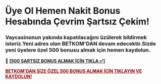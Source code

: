 # Üye Ol Hemen Nakit Bonus Hesabında Çevrim Şartsız Çekim!
<h3>Vaycasinonun yakında kapatılacağını üzülerek bildirmek isteriz.Yeni adres olan BETKOM'DAN devam edecektir.Sizde yeni üyelere özel 500 bonusu almak için hemen kaydolun.</h3>
<p>🔗 <a href="https://cutt.ly/ze5DePku" target="_blank"><strong>[500  ŞARTSIZ BONUS ALMAK İÇİN TIKLA ✅]</strong></a></p>
<p> <a href="https://cutt.ly/ze5DePku" style="color: #8b0000; font-weight: bold;">BETKOM'DAN SİZE ÖZEL 500  BONUS ALMAK İÇİN TIKLAYIN VE KAYDOLUN!</a></p>
